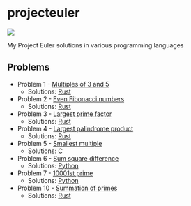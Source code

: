 # projecteuler

![](https://projecteuler.net/profile/yoloseem.png)

My Project Euler solutions in various programming languages

## Problems

* Problem 1 - [Multiples of 3 and 5](https://projecteuler.net/problem=1)
    * Solutions: [Rust](https://github.com/yoloseem/projecteuler/blob/master/0001/0001.rs)
* Problem 2 - [Even Fibonacci numbers](https://projecteuler.net/problem=2)
    * Solutions: [Rust](https://github.com/yoloseem/projecteuler/blob/master/0002/0002.rs)
* Problem 3 - [Largest prime factor](https://projecteuler.net/problem=3)
    * Solutions: [Rust](https://github.com/yoloseem/projecteuler/blob/master/0003/0003.rs)
* Problem 4 - [Largest palindrome product](https://projecteuler.net/problem=4)
    * Solutions: [Rust](https://github.com/yoloseem/projecteuler/blob/master/0004/0004.rs)
* Problem 5 - [Smallest multiple](https://projecteuler.net/problem=5)
    * Solutions: [C](https://github.com/yoloseem/projecteuler/blob/master/0005/0005.c)
* Problem 6 - [Sum square difference](https://projecteuler.net/problem=6)
    * Solutions: [Python](https://github.com/yoloseem/projecteuler/blob/master/0006/0006.py)
* Problem 7 - [10001st prime](https://projecteuler.net/problem=7)
    * Solutions: [Python](https://github.com/yoloseem/projecteuler/blob/master/0007/0007.rs)
* Problem 10 - [Summation of primes](https://projecteuler.net/problem=10)
    * Solutions: [Rust](https://github.com/yoloseem/projecteuler/blob/master/0010/0010.rs)
